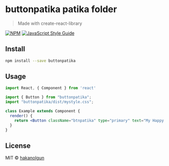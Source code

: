 # buttonpatika patika folder

> Made with create-react-library

[![NPM](https://img.shields.io/npm/v/buttonpatika.svg)](https://www.npmjs.com/package/buttonpatika) [![JavaScript Style Guide](https://img.shields.io/badge/code_style-standard-brightgreen.svg)](https://standardjs.com)

## Install

```bash
npm install --save buttonpatika
```

## Usage

```jsx
import React, { Component } from 'react'

import { Button } from "buttonpatika";
import "buttonpatika/dist/mystyle.css";

class Example extends Component {
  render() {
    return <Button className="btnpatika" type="primary" text="My Happy Button" />
  }
}
```

## License

MIT © [hakanolgun](https://github.com/hakanolgun)
